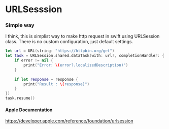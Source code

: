 # URLSesssion

### Simple way

I think, this is simplist way to make http request in swift using URLSession class. 
There is no custom configuration, just default settings.

```swift
let url = URL(string: "https://httpbin.org/get")
let task = URLSession.shared.dataTask(with: url!, completionHandler: { (data, response, error) in
    if error != nil {
        print("Error: \(error?.localizedDescription)")
    }
    
    if let response = response {
        print("Result : \(response)")
    }  
})
task.resume()
```
  
  
####  Apple Documentation
https://developer.apple.com/reference/foundation/urlsession
